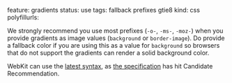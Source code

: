 feature: gradients
status: use
tags: fallback prefixes gtie8
kind: css
polyfillurls:

We strongly recommend you use most prefixes (`-o-`, `-ms-`, `-moz-`) when you provide gradients as image values (`background` or `border-image`). Do provide a fallback color if you are using this as a value for `background` so browsers that do not support the gradients can render a solid background color. 

WebKit can use the [latest syntax](http://www.broken-links.com/2012/01/11/the-new-and-hopefully-final-linear-gradient-syntax/), as [the specification](http://www.w3.org/TR/css3-images/) has hit Candidate Recommendation. 
